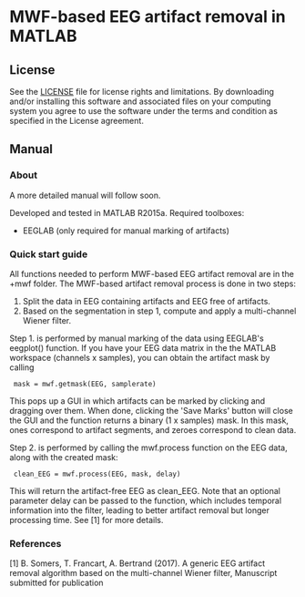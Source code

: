 # MWF-based EEG artifact removal in MATLAB 

## License

See the [LICENSE](LICENSE.md) file for license rights and limitations. 
By downloading and/or installing this software and associated files on your computing system you agree to use the software under the terms and condition as specified in the License agreement.


## Manual

### About
A more detailed manual will follow soon.
 
Developed and tested in MATLAB R2015a. Required toolboxes:
 - EEGLAB (only required for manual marking of artifacts)

 
### Quick start guide
 
 All functions needed to perform MWF-based EEG artifact removal are in the +mwf folder. The MWF-based artifact removal process is done in two steps:
 
 1. Split the data in EEG containing artifacts and EEG free of artifacts.
 2. Based on the segmentation in step 1, compute and apply a multi-channel Wiener filter.


 Step 1. is performed by manual marking of the data using EEGLAB's eegplot() function. If you have your EEG
 data matrix in the the MATLAB workspace (channels x samples), you can obtain the artifact mask by calling
 
     mask = mwf.getmask(EEG, samplerate)
 
 This pops up a GUI in which artifacts can be marked by clicking and dragging over them. When done, clicking
 the 'Save Marks' button will close the GUI and the function returns a binary (1 x samples) mask. 
 In this mask, ones correspond to artifact segments, and zeroes correspond to clean data.
 
 Step 2. is performed by calling the mwf.process function on the EEG data, along with the created mask:
 
     clean_EEG = mwf.process(EEG, mask, delay)

 This will return the artifact-free EEG as clean_EEG. Note that an optional parameter delay can be passed 
 to the function, which includes temporal information into the filter, leading to better artifact removal 
 but longer processing time. See [1] for more details.


 ### References
 
 [1] B. Somers, T. Francart, A. Bertrand (2017). A generic EEG artifact removal algorithm based on the multi-channel Wiener filter, Manuscript submitted for publication
